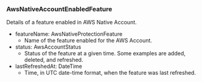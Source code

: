 ### AwsNativeAccountEnabledFeature
Details of a feature enabled in AWS Native Account.

- featureName: AwsNativeProtectionFeature
  - Name of the feature enabled for the AWS Account.
- status: AwsAccountStatus
  - Status of the feature at a given time. Some examples are added, deleted, and refreshed.
- lastRefreshedAt: DateTime
  - Time, in UTC date-time format, when the feature was last refreshed.
